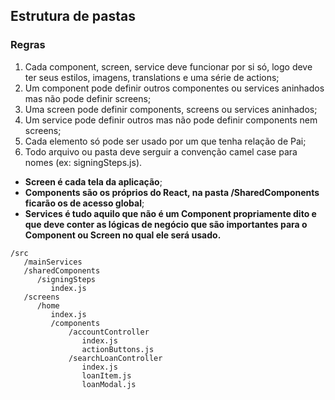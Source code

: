 ## Estrutura de pastas

### Regras
1. Cada component, screen, service deve funcionar por si só, logo deve ter seus estilos, imagens, translations e uma série de actions;
2. Um component pode definir outros componentes ou services aninhados mas não pode definir screens;
3. Uma screen pode definir components, screens ou services aninhados;
4. Um service pode definir outros mas não pode definir components nem screens;
5. Cada elemento só pode ser usado por um que tenha relação de Pai;
6. Todo arquivo ou pasta deve serguir a convenção camel case para nomes (ex: signingSteps.js).
- **Screen é cada tela da aplicação**;
- **Components são os próprios do React, na pasta /SharedComponents ficarão os de acesso global**;
- **Services é tudo aquilo que não é um Component propriamente dito e que deve conter as lógicas de negócio que são importantes para o Component ou Screen no qual ele será usado.**

```
/src
   /mainServices
   /sharedComponents
      /signingSteps
         index.js
   /screens
      /home
         index.js
         /components
             /accountController
                index.js
                actionButtons.js
             /searchLoanController
                index.js
                loanItem.js
                loanModal.js

```
